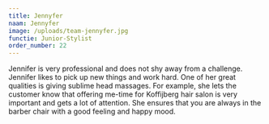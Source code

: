```yaml
---
title: Jennyfer
naam: Jennyfer
image: /uploads/team-jennyfer.jpg
functie: Junior-Stylist
order_number: 22
---
```


Jennifer is very professional and does not shy away from a challenge. Jennifer likes to pick up new things and work hard. One of her great qualities is giving sublime head massages. For example, she lets the customer know that offering me-time for Koffijberg hair salon is very important and gets a lot of attention. She ensures that you are always in the barber chair with a good feeling and happy mood.